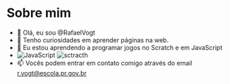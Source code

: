 # Sobre mim
- 👋 Olá, eu sou @RafaelVogt
- 👀 Tenho curiosidades em aprender páginas na web.
- 🌱 Eu estou aprendendo a programar jogos no Scratch e em JavaScript
- ![JavaScript](https://img.shields.io/badge/javascript-%23323330.svg?style=for-the-badge&logo=javascript&logoColor=%23F7DF1E) ![sctracth](https://img.shields.io/badge/Scratch-4D97FF?style=for-the-badge&logo=Scratch&logoColor=white)
- 📫 Vocês podem entrar em contato comigo através do email r.vogt@escola.pr.gov.br
